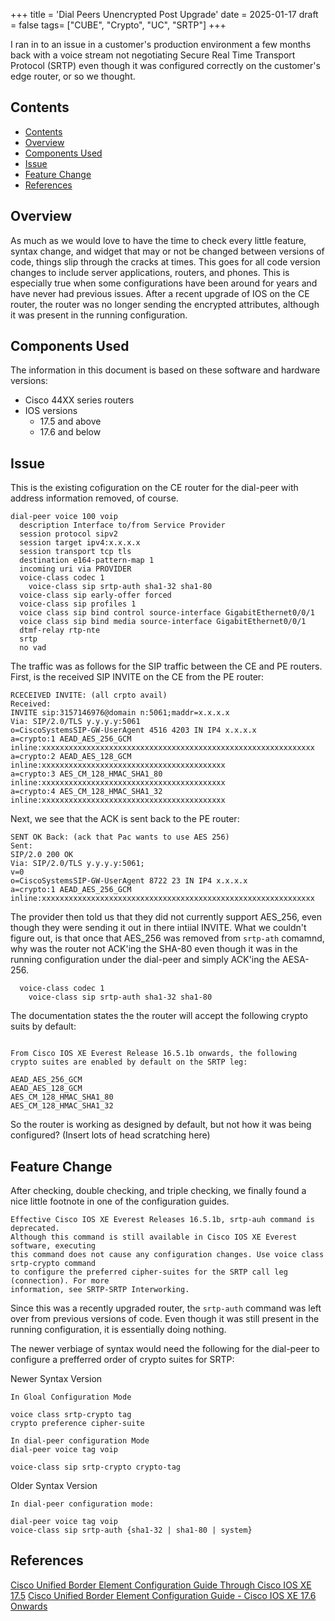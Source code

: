 +++
title = 'Dial Peers Unencrypted Post Upgrade'
date = 2025-01-17
draft = false
tags= ["CUBE", "Crypto", "UC", "SRTP"]
+++

I ran in to an issue in a customer's production environment a few months back with a voice stream not negotiating Secure Real Time Transport Protocol (SRTP) even though it was configured correctly on the customer's edge router, or so we thought.

<!--more-->

## Contents
- [Contents](#contents)
- [Overview](#overview)
- [Components Used](#components-used)
- [Issue](#issue)
- [Feature Change](#feature-change)
- [References](#references)

## Overview
As much as we would love to have the time to check every little feature, syntax change, and widget that may or not be changed between versions of code, things slip through the cracks at times. This goes for all code version changes to include server applications, routers, and phones. This is especially true when some configurations have been around for years and have never had previous issues.
After a recent upgrade of IOS on the CE router, the router was no longer sending the encrypted attributes, although it was present in the running configuration.

## Components Used
The information in this document is based on these software and hardware versions:
- Cisco 44XX series routers
- IOS versions
  - 17.5 and above
  - 17.6 and below

## Issue
This is the existing cofiguration on the CE router for the dial-peer with address information removed, of course.
```
dial-peer voice 100 voip
  description Interface to/from Service Provider
  session protocol sipv2
  session target ipv4:x.x.x.x
  session transport tcp tls
  destination e164-pattern-map 1
  incoming uri via PROVIDER
  voice-class codec 1
    voice-class sip srtp-auth sha1-32 sha1-80
  voice-class sip early-offer forced
  voice-class sip profiles 1
  voice class sip bind control source-interface GigabitEthernet0/0/1
  voice class sip bind media source-interface GigabitEthernet0/0/1
  dtmf-relay rtp-nte
  srtp
  no vad
```

The traffic was as follows for the SIP traffic between the CE and PE routers.
First, is the received SIP INVITE on the CE from the PE router:
```
RCECEIVED INVITE: (all crpto avail)
Received: 
INVITE sip:3157146976@domain n:5061;maddr=x.x.x.x
Via: SIP/2.0/TLS y.y.y.y:5061
o=CiscoSystemsSIP-GW-UserAgent 4516 4203 IN IP4 x.x.x.x
a=crypto:1 AEAD_AES_256_GCM inline:xxxxxxxxxxxxxxxxxxxxxxxxxxxxxxxxxxxxxxxxxxxxxxxxxxxxxxxxxxxxx
a=crypto:2 AEAD_AES_128_GCM inline:xxxxxxxxxxxxxxxxxxxxxxxxxxxxxxxxxxxxxxxxx
a=crypto:3 AES_CM_128_HMAC_SHA1_80 inline:xxxxxxxxxxxxxxxxxxxxxxxxxxxxxxxxxxxxxxxxx
a=crypto:4 AES_CM_128_HMAC_SHA1_32 inline:xxxxxxxxxxxxxxxxxxxxxxxxxxxxxxxxxxxxxxxxx
```

Next, we see that the ACK is sent back to the PE router:

```
SENT OK Back: (ack that Pac wants to use AES 256)
Sent: 
SIP/2.0 200 OK
Via: SIP/2.0/TLS y.y.y.y:5061;
v=0
o=CiscoSystemsSIP-GW-UserAgent 8722 23 IN IP4 x.x.x.x
a=crypto:1 AEAD_AES_256_GCM inline:xxxxxxxxxxxxxxxxxxxxxxxxxxxxxxxxxxxxxxxxxxxxxxxxxxxxxxxxxxxxx
```  
  
The provider then told us that they did not currently support AES_256, even though they were sending it out in there intiial INVITE. 
What we couldn't figure out, is that once that AES_256 was removed from ```srtp-ath``` comamnd, why was the router not ACK'ing the SHA-80 even though it was in the running configuration under the dial-peer and simply ACK'ing the AESA-256.


```
  voice-class codec 1
    voice-class sip srtp-auth sha1-32 sha1-80
```
 The documentation states the the router will accept the following crypto suits by default:
```
	
From Cisco IOS XE Everest Release 16.5.1b onwards, the following crypto suites are enabled by default on the SRTP leg:

AEAD_AES_256_GCM
AEAD_AES_128_GCM
AES_CM_128_HMAC_SHA1_80
AES_CM_128_HMAC_SHA1_32
``` 
  
So the router is working as designed by default, but not how it was being configured?
(Insert lots of head scratching here)

 ## Feature Change
After checking, double checking, and triple checking, we finally found a nice little footnote in one of the configuration guides. 

```
Effective Cisco IOS XE Everest Releases 16.5.1b, srtp-auh command is deprecated. 
Although this command is still available in Cisco IOS XE Everest software, executing 
this command does not cause any configuration changes. Use voice class srtp-crypto command 
to configure the preferred cipher-suites for the SRTP call leg (connection). For more 
information, see SRTP-SRTP Interworking.
```

Since this was a recently upgraded router, the ```srtp-auth``` command was left over from previous versions of code. Even though it was still present in the running configuration, it is essentially doing nothing.

The newer verbiage of syntax would need the following for the dial-peer to configure a prefferred order of crypto suites for SRTP:  

  
Newer Syntax Version
```
In Gloal Configuration Mode

voice class srtp-crypto tag
crypto preference cipher-suite

In dial-peer configuration Mode
dial-peer voice tag voip

voice-class sip srtp-crypto crypto-tag
```


Older Syntax Version
```
In dial-peer configuration mode:

dial-peer voice tag voip
voice-class sip srtp-auth {sha1-32 | sha1-80 | system}
```



## References
[Cisco Unified Border Element Configuration Guide Through Cisco IOS XE 17.5](https://www.cisco.com/c/en/us/td/docs/ios-xml/ios/voice/cube/configuration/cube-book/srtp-rtp-interworking.html)
[Cisco Unified Border Element Configuration Guide - Cisco IOS XE 17.6 Onwards](https://www.cisco.com/c/en/us/td/docs/ios-xml/ios/voice/cube/ios-xe/config/ios-xe-book/m_voi-srtp-rtp-int.html)
